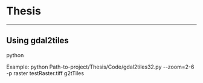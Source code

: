 # Thesis


---
## Using gdal2tiles


python <Path to gdal2tiles32.py> <zoom level> <infile> <out folder>

Example:
python Path-to-project/Thesis/Code/gdal2tiles32.py --zoom=2-6 -p raster testRaster.tiff g2tTiles
